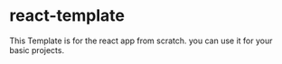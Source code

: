# react-template
This Template is for the react app from scratch. you can use it for your basic projects.
